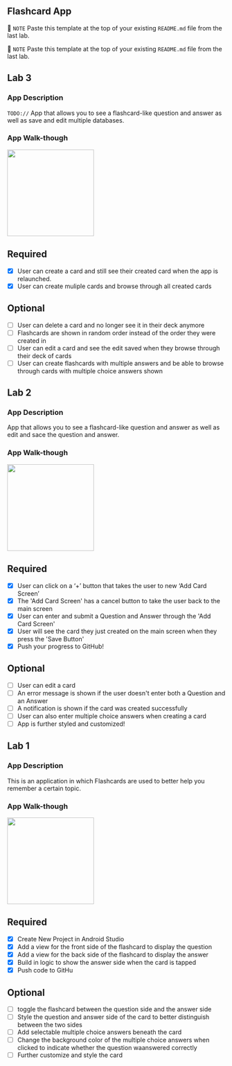 ## Flashcard App

📝 `NOTE` Paste this template at the top of your existing `README.md` file from the last lab.

📝 `NOTE` Paste this template at the top of your existing `README.md` file from the last lab.

## Lab 3

### App Description
`TODO://` App that allows you to see a flashcard-like question and answer as well as save and edit multiple databases.

### App Walk-though

<img src="https://i.imgur.com/hh7NbxC.gif" width=200><br>

## Required
- [x] User can create a card and still see their created card when the app is relaunched.
- [x] User can create muliple cards and browse through all created cards

## Optional
- [ ] User can delete a card and no longer see it in their deck anymore
- [ ] Flashcards are shown in random order instead of the order they were created in
- [ ] User can edit a card and see the edit saved when they browse through their deck of cards
- [ ] User can create flashcards with multiple answers and be able to browse through cards with multiple choice answers shown

## Lab 2

### App Description
App that allows you to see a flashcard-like question and answer as well as edit and sace the question and answer.

### App Walk-though

<img src="https://i.imgur.com/w8J3CCD.gif" width=200><br>

## Required
- [x] User can click on a ‘+’ button that takes the user to new ‘Add Card Screen’
- [x] The 'Add Card Screen' has a cancel button to take the user back to the main screen
- [x] User can enter and submit a Question and Answer through the 'Add Card Screen'
- [x] User will see the card they just created on the main screen when they press the 'Save Button'
- [x] Push your progress to GitHub!

## Optional
- [ ] User can edit a card
- [ ] An error message is shown if the user doesn't enter both a Question and an Answer
- [ ] A notification is shown if the card was created successfully
- [ ] User can also enter multiple choice answers when creating a card
- [ ] App is further styled and customized!

## Lab 1

### App Description
This is an application in which Flashcards are used to better help you remember a certain topic.

### App Walk-though

<img src="https://i.imgur.com/3e2Ua0b.gif" width=200><br>

## Required
- [x] Create New Project in Android Studio
- [x] Add a view for the front side of the flashcard to display the question
- [x] Add a view for the back side of the flashcard to display the answer
- [x] Build in logic to show the answer side when the card is tapped
- [x] Push code to GitHu
## Optional
- [ ] toggle the flashcard between the question side and the answer side
- [ ] Style the question and answer side of the card to better distinguish between the two sides
- [ ] Add selectable multiple choice answers beneath the card 
- [ ] Change the background color of the multiple choice answers when clicked to indicate whether the question waanswered correctly
- [ ] Further customize and style the card

